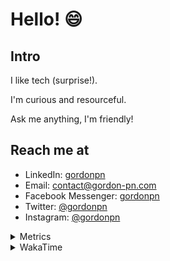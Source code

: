 # Hello! 😄

## Intro

I like tech (surprise!).

I'm curious and resourceful.

Ask me anything, I'm friendly!

## Reach me at

- LinkedIn: [gordonpn](https://www.linkedin.com/in/gordonpn/)
- Email: [contact@gordon-pn.com](mailto:contact@gordon-pn.com)
- Facebook Messenger: [gordonpn](https://www.messenger.com/t/Gordonpn)
- Twitter: [@gordonpn](https://twitter.com/Gordonpn)
- Instagram: [@gordonpn](https://www.instagram.com/gordonpn/)

<details>
  <summary>Metrics</summary>

  <img align="center" src="https://github.com/gordonpn/gordonpn/blob/master/github-metrics.svg" alt="GitHub Metrics">

</details>

<details>
  <summary>WakaTime</summary>

  <!--START_SECTION:waka-->
📊 **This Week I Spent My Time On** 

```text
💬 Programming Languages: 
Java                     4 hrs 13 mins       ████████████░░░░░░░░░░░░░   46.64 % 
TypeScript               1 hr 46 mins        █████░░░░░░░░░░░░░░░░░░░░   19.58 % 
Bash                     1 hr 22 mins        ████░░░░░░░░░░░░░░░░░░░░░   15.26 % 
JSON                     39 mins             ██░░░░░░░░░░░░░░░░░░░░░░░   07.26 % 
Text                     19 mins             █░░░░░░░░░░░░░░░░░░░░░░░░   03.56 % 

🔥 Editors: 
Intellijidea             7 hrs 20 mins       ████████████████████░░░░░   81.19 % 
VS Code                  1 hr 42 mins        █████░░░░░░░░░░░░░░░░░░░░   18.81 % 
```


 Last Updated on 16/05/2024 16:21:35 UTC
<!--END_SECTION:waka-->
</details>

